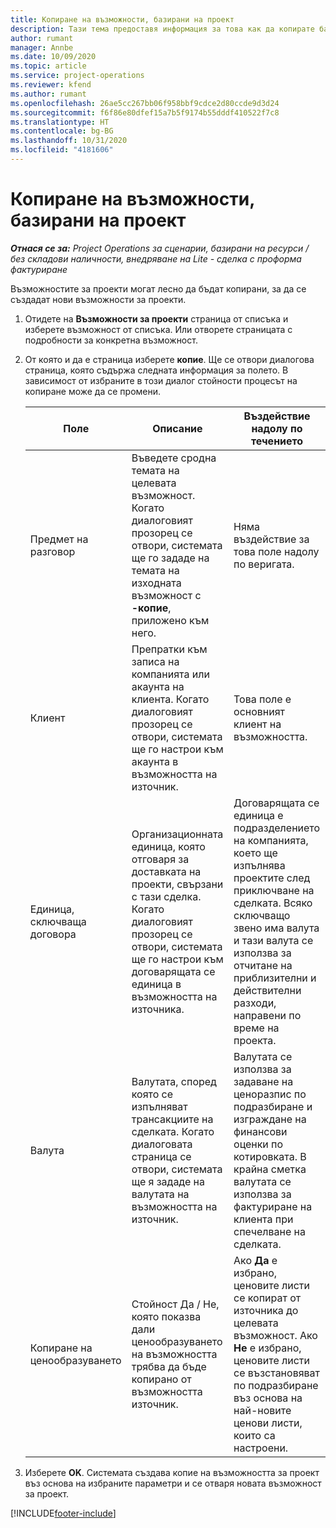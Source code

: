 ```yaml
---
title: Копиране на възможности, базирани на проект
description: Тази тема предоставя информация за това как да копирате базирани на проект възможности в Project Operations.
author: rumant
manager: Annbe
ms.date: 10/09/2020
ms.topic: article
ms.service: project-operations
ms.reviewer: kfend
ms.author: rumant
ms.openlocfilehash: 26ae5cc267bb06f958bbf9cdce2d80ccde9d3d24
ms.sourcegitcommit: f6f86e80dfef15a7b5f9174b55dddf410522f7c8
ms.translationtype: HT
ms.contentlocale: bg-BG
ms.lasthandoff: 10/31/2020
ms.locfileid: "4181606"
---
```

# <a name="copy-project-based-opportunities"></a>Копиране на възможности, базирани на проект

_**Отнася се за:** Project Operations за сценарии, базирани на ресурси / без складови наличности, внедряване на Lite - сделка с проформа фактуриране_


Възможностите за проекти могат лесно да бъдат копирани, за да се създадат нови възможности за проекти. 

1. Отидете на **Възможности за проекти** страница от списъка и изберете възможност от списъка. Или отворете страницата с подробности за конкретна възможност. 
2. От която и да е страница изберете **копие**. Ще се отвори диалогова страница, която съдържа следната информация за полето. В зависимост от избраните в този диалог стойности процесът на копиране може да се промени.

    | **Поле** | **Описание** | **Въздействие надолу по течението** |
    | --- | --- | --- |
    | Предмет на разговор | Въведете сродна темата на целевата възможност. Когато диалоговият прозорец се отвори, системата ще го зададе на темата на изходната възможност с **-копие**, приложено към него. | Няма въздействие за това поле надолу по веригата. |
    | Клиент | Препратки към записа на компанията или акаунта на клиента. Когато диалоговият прозорец се отвори, системата ще го настрои към акаунта в възможността на източник. | Това поле е основният клиент на възможността. |
    | Единица, сключваща договора | Организационната единица, която отговаря за доставката на проекти, свързани с тази сделка. Когато диалоговият прозорец се отвори, системата ще го настрои към договарящата се единица в възможността на източника. | Договарящата се единица е подразделението на компанията, което ще изпълнява проектите след приключване на сделката. Всяко сключващо звено има валута и тази валута се използва за отчитане на приблизителни и действителни разходи, направени по време на проекта. |
    | Валута | Валутата, според която се изпълняват трансакциите на сделката. Когато диалоговата страница се отвори, системата ще я зададе на валутата на възможността на източник. | Валутата се използва за задаване на ценоразпис по подразбиране и изграждане на финансови оценки по котировката. В крайна сметка валутата се използва за фактуриране на клиента при спечелване на сделката. |
    | Копиране на ценообразуването | Стойност Да / Не, която показва дали ценообразуването на възможността трябва да бъде копирано от възможността източник. | Ако **Да** е избрано, ценовите листи се копират от източника до целевата възможност. Ако **Не** е избрано, ценовите листи се възстановяват по подразбиране въз основа на най-новите ценови листи, които са настроени. |

3. Изберете **OK**. Системата създава копие на възможността за проект въз основа на избраните параметри и се отваря новата възможност за проект.


[!INCLUDE[footer-include](../includes/footer-banner.md)]